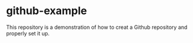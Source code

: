 # github-example
This repository is a demonstration of how to creat a Github repository  and properly set it up.
